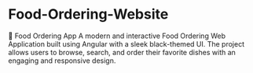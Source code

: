 # Food-Ordering-Website
🍔 Food Ordering App A modern and interactive Food Ordering Web Application built using Angular with a sleek black-themed UI. The project allows users to browse, search, and order their favorite dishes with an engaging and responsive design.

